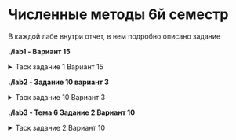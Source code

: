 # Численные методы 6й семестр

В каждой лабе внутри отчет, в нем подробно описано задание

**./lab1 - Вариант 15**
<details>
<summary>Таск задание 1 Вариант 15</summary>
<img src="image.png">
</details>

**./lab2 - Задание 10 вариант 3**
<details>
<summary>Таск задание 10 Вариант 3</summary>
<img src="image-1.png">
</details>

**./lab3 - Тема 6 Задание 2 Вариант 10**
<details>
<summary>Таск задание 2 Вариант 10</summary>
<img src="image-2.png">
</details>
